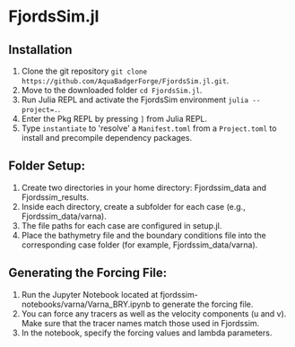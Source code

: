 # FjordsSim.jl
## Installation
1. Clone the git repository `git clone https://github.com/AquaBadgerForge/FjordsSim.jl.git`.
2. Move to the downloaded folder `cd FjordsSim.jl`.
3. Run Julia REPL and activate the FjordsSim environment `julia --project=.`.
4. Enter the Pkg REPL by pressing `]` from Julia REPL.
5. Type `instantiate` to 'resolve' a `Manifest.toml` from a `Project.toml` to install and precompile dependency packages.

## Folder Setup:
1. Create two directories in your home directory: Fjordssim_data and Fjordssim_results.
2. Inside each directory, create a subfolder for each case (e.g., Fjordssim_data/varna).
3. The file paths for each case are configured in setup.jl.
4. Place the bathymetry file and the boundary conditions file into the corresponding case folder (for example, Fjordssim_data/varna).

## Generating the Forcing File:
1. Run the Jupyter Notebook located at fjordssim-notebooks/varna/Varna_BRY.ipynb to generate the forcing file.
2. You can force any tracers as well as the velocity components (u and v). Make sure that the tracer names match those used in Fjordssim.
3. In the notebook, specify the forcing values and lambda parameters.
